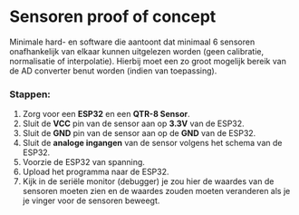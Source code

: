 # Sensoren proof of concept

Minimale hard- en software die aantoont dat minimaal 6 sensoren onafhankelijk van elkaar kunnen uitgelezen worden (geen calibratie, normalisatie of interpolatie). Hierbij moet een zo groot mogelijk bereik van de AD converter benut worden (indien van toepassing).

### Stappen:
1. Zorg voor een **ESP32** en een **QTR-8 Sensor**.
2. Sluit de **VCC** pin van de sensor aan op **3.3V** van de ESP32.
3. Sluit de **GND** pin van de sensor aan op de **GND** van de ESP32.
4. Sluit de **analoge ingangen** van de sensor volgens het schema van de ESP32.
5. Voorzie de ESP32 van spanning.
6. Upload het programma naar de ESP32.
7. Kijk in de seriële monitor (debugger) je zou hier de waardes van de sensoren moeten zien en de waardes zouden moeten veranderen als je je vinger voor de sensoren beweegt.
